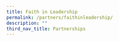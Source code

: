 ```yaml
---
title: Faith in Leadership
permalink: /partners/faithinleadership/
description: ""
third_nav_title: Partnerships
---
```


